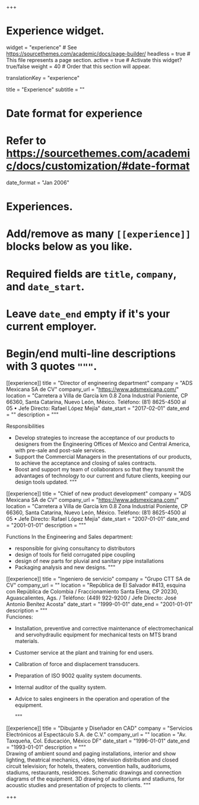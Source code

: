 +++
# Experience widget.
widget = "experience"  # See https://sourcethemes.com/academic/docs/page-builder/
headless = true  # This file represents a page section.
active = true  # Activate this widget? true/false
weight = 40  # Order that this section will appear.

translationKey = "experience"

title = "Experience"
subtitle = ""

# Date format for experience
#   Refer to https://sourcethemes.com/academic/docs/customization/#date-format
date_format = "Jan 2006"

# Experiences.
#   Add/remove as many `[[experience]]` blocks below as you like.
#   Required fields are `title`, `company`, and `date_start`.
#   Leave `date_end` empty if it's your current employer.
#   Begin/end multi-line descriptions with 3 quotes `"""`.

[[experience]]
  title = "Director of engineering department"
  company = "ADS Mexicana SA de CV"
  company_url = "https://www.adsmexicana.com/"
  location = "Carretera a Villa de García km 0.8 Zona Industrial Poniente, CP 66360, Santa Catarina, Nuevo León, México. Teléfono: (81) 8625-4500 al 05   •   Jefe Directo: Rafael López Mejía"
  date_start = "2017-02-01"
  date_end = ""
  description = """
  
Responsibilities
* Develop strategies to increase the acceptance of our products to designers from the Engineering Offices of Mexico and Central America, with pre-sale and post-sale services.
* Support the Commercial Managers in the presentations of our products, to achieve the acceptance and closing of sales contracts.
* Boost and support my team of collaborators so that they transmit the advantages of technology to our current and future clients, keeping our design tools updated.
  """

[[experience]]
  title = "Chief of new product development"
  company = "ADS Mexicana SA de CV"
  company_url = "https://www.adsmexicana.com/"
  location = "Carretera a Villa de García km 0.8 Zona Industrial Poniente, CP 66360, Santa Catarina, Nuevo León, México. Teléfono: (81) 8625-4500 al 05   •   Jefe Directo: Rafael López Mejía"
  date_start = "2007-01-01"
  date_end = "2001-01-01"
  description = """
  
Functions In the Engineering and Sales department: 

* responsible for giving consultancy to distributors
* design of tools for field corrugated pipe coupling
* design of new parts for pluvial and sanitary pipe installations
* Packaging analysis and new designs.
  """


[[experience]]
  title = "Ingeniero de servicio"
  company = "Grupo CTT SA de CV"
  company_url = ""
  location = "República de El Salvador #413, esquina con República de Colombia / Fraccionamiento Santa Elena, CP 20230, Aguascalientes, Ags. / Teléfono: (449) 922-9200 / Jefe Directo: José Antonio Benítez Acosta"
  date_start = "1999-01-01"
  date_end = "2001-01-01"
  description = """  
Funciones: 
* Installation, preventive and corrective maintenance of electromechanical and servohydraulic equipment for mechanical tests on MTS brand materials.
* Customer service at the plant and training for end users.
* Calibration of force and displacement transducers.
* Preparation of ISO 9002 quality system documents.
* Internal auditor of the quality system.
* Advice to sales engineers in the operation and operation of the equipment.

    """

[[experience]]
  title = "Dibujante y Diseñador en CAD"
  company = "Servicios Electrónicos al Espectáculo S.A. de C.V."
  company_url = ""
  location = "Av. Taxqueña, Col. Educación, México DF"
  date_start = "1996-01-01"
  date_end = "1993-01-01"
  description = """  
Drawing of ambient sound and paging installations, interior and show lighting, theatrical mechanics,
video, television distribution and closed circuit television; for hotels, theaters, convention halls,
auditoriums, stadiums, restaurants, residences.
Schematic drawings and connection diagrams of the equipment.
3D drawing of auditoriums and stadiums, for acoustic studies and presentation of projects to clients.
    """



+++
